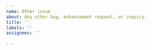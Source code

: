 ```yaml
---
name: Other issue
about: Any other bug, enhancement request, or inquiry.
title: ''
labels: ''
assignees: ''

---
```



